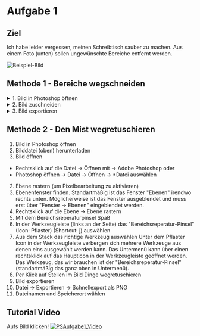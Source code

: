 # Aufgabe 1

## Ziel
Ich habe leider vergessen, meinen Schreibtisch sauber zu machen. Aus einem Foto (unten) sollen ungewünschte Bereiche entfernt werden.

![Beispiel-Bild](/Photoshop/Aufgabe1/20201007_133814.jpg)

## Methode 1 - Bereiche wegschneiden
<details>
  <summary> 1. Bild in Photoshop öffnen </summary>

  1. Bilddatei (oben) herunterladen
  2. Bild öffnen
   - Rechtsklick auf die Datei -> Öffnen mit -> Adobe Photoshop **oder**
   - Photoshop öffnen -> Datei -> Öffnen -> *Datei auswählen
</details>

<details>
  <summary> 2. Bild zuschneiden </summary>

  1. Das "Freistellungswerkzeug" (Shortcut: c) in der Werkzeugleiste links auswählen
  2. Bildausschnitt so ändern, dass weniger "Müll" im Bild ist
</details>

<details>
  <summary> 3. Bild exportieren </summary>

  1. Datei -> Exportieren -> Schnellexport als PNG
  2. Dateinamen und Speicherort wählen
</details>



## Methode 2 - Den Mist wegretuschieren
1. Bild in Photoshop öffnen
 1. Bilddatei (oben) herunterladen
 2. Bild öffnen
  - Rechtsklick auf die Datei -> Öffnen mit -> Adobe Photoshop
  oder
  - Photoshop öffnen -> Datei -> Öffnen -> *Datei auswählen
2. Ebene rastern (um Pixelbearbeitung zu aktivieren)
 1. Ebenenfenster finden. Standartmäßig ist das Fenster "Ebenen" irendwo rechts unten. Möglicherweise ist das Fenster ausgeblendet und muss erst über "Fenster -> Ebenen" eingeblendet werden.
 2. Rechtsklick auf die Ebene -> Ebene rastern
3. Mit dem Bereichsreperaturpinsel Spaß
 1. In der Werkzeugleiste (links an der Seite) das "Bereichsreperatur-Pinsel" (Icon: Pflaster) (Shortcut: j) auswählen
 2. Aus dem Stack das richtige Werkzeug auswählen
 Unter dem Pflaster Icon in der Werkzeugleiste verbergen sich mehrere Werkzeuge aus denen eins ausgewählt werden kann. Das Untermenü kann über einen rechtsklick auf das Haupticon in der Werkzeugleiste geöffnet werden. Das Werkzeug, das wir brauchen ist der "Bereichsreperatur-Pinsel" (standartmäßig das ganz oben in Untermenü).
 3. Per Klick auf Stellen im Bild Dinge wegretuschieren
4. Bild exportieren
 1. Datei -> Exportieren -> Schnellexport als PNG
 2. Dateinamen und Speicherort wählen

 ## Tutorial Video
 Aufs Bild klicken!
 [![PSAufgabe1_Video](https://img.youtube.com/vi/x3ElgBl44vA/0.jpg)](https://www.youtube.com/watch?v=x3ElgBl44vA)
